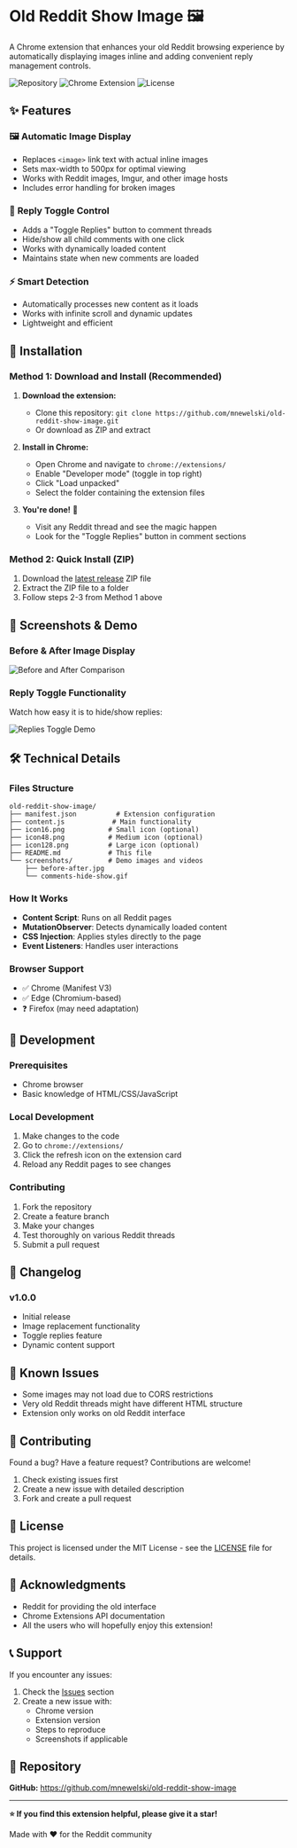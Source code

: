 # Old Reddit Show Image 🖼️

A Chrome extension that enhances your old Reddit browsing experience by automatically displaying images inline and adding convenient reply management controls.

![Repository](https://img.shields.io/badge/GitHub-mnewelski%2Fold--reddit--show--image-blue?logo=github)
![Chrome Extension](https://img.shields.io/badge/Chrome-Extension-green?logo=googlechrome)
![License](https://img.shields.io/badge/License-MIT-yellow)

## ✨ Features

### 🖼️ **Automatic Image Display**
- Replaces `<image>` link text with actual inline images
- Sets max-width to 500px for optimal viewing
- Works with Reddit images, Imgur, and other image hosts
- Includes error handling for broken images

### 💬 **Reply Toggle Control**
- Adds a "Toggle Replies" button to comment threads
- Hide/show all child comments with one click
- Works with dynamically loaded content
- Maintains state when new comments are loaded

### ⚡ **Smart Detection**
- Automatically processes new content as it loads
- Works with infinite scroll and dynamic updates
- Lightweight and efficient

## 🚀 Installation

### Method 1: Download and Install (Recommended)

1. **Download the extension:**
   - Clone this repository: `git clone https://github.com/mnewelski/old-reddit-show-image.git`
   - Or download as ZIP and extract

2. **Install in Chrome:**
   - Open Chrome and navigate to `chrome://extensions/`
   - Enable "Developer mode" (toggle in top right)
   - Click "Load unpacked"
   - Select the folder containing the extension files

3. **You're done!** 🎉
   - Visit any Reddit thread and see the magic happen
   - Look for the "Toggle Replies" button in comment sections

### Method 2: Quick Install (ZIP)

1. Download the [latest release](https://github.com/mnewelski/old-reddit-show-image/releases/download/v1.0.0/old-reddit-show-image-v1.0.zip) ZIP file
2. Extract the ZIP file to a folder
3. Follow steps 2-3 from Method 1 above

## 📸 Screenshots & Demo

### Before & After Image Display
![Before and After Comparison](screenshots/before-after.jpg)

### Reply Toggle Functionality
Watch how easy it is to hide/show replies:

![Replies Toggle Demo](screenshots/comments-hide-show.gif)


## 🛠️ Technical Details

### Files Structure
```
old-reddit-show-image/
├── manifest.json          # Extension configuration
├── content.js            # Main functionality
├── icon16.png           # Small icon (optional)
├── icon48.png           # Medium icon (optional)
├── icon128.png          # Large icon (optional)
├── README.md            # This file
└── screenshots/         # Demo images and videos
    ├── before-after.jpg
    └── comments-hide-show.gif
```

### How It Works
- **Content Script**: Runs on all Reddit pages
- **MutationObserver**: Detects dynamically loaded content
- **CSS Injection**: Applies styles directly to the page
- **Event Listeners**: Handles user interactions

### Browser Support
- ✅ Chrome (Manifest V3)
- ✅ Edge (Chromium-based)
- ❓ Firefox (may need adaptation)

## 🔧 Development

### Prerequisites
- Chrome browser
- Basic knowledge of HTML/CSS/JavaScript

### Local Development
1. Make changes to the code
2. Go to `chrome://extensions/`
3. Click the refresh icon on the extension card
4. Reload any Reddit pages to see changes

### Contributing
1. Fork the repository
2. Create a feature branch
3. Make your changes
4. Test thoroughly on various Reddit threads
5. Submit a pull request

## 📝 Changelog

### v1.0.0
- Initial release
- Image replacement functionality
- Toggle replies feature
- Dynamic content support

## 🐛 Known Issues

- Some images may not load due to CORS restrictions
- Very old Reddit threads might have different HTML structure
- Extension only works on old Reddit interface

## 🤝 Contributing

Found a bug? Have a feature request? Contributions are welcome!

1. Check existing issues first
2. Create a new issue with detailed description
3. Fork and create a pull request

## 📄 License

This project is licensed under the MIT License - see the [LICENSE](LICENSE) file for details.

## 🙏 Acknowledgments

- Reddit for providing the old interface
- Chrome Extensions API documentation
- All the users who will hopefully enjoy this extension!

## 📞 Support

If you encounter any issues:
1. Check the [Issues](https://github.com/mnewelski/old-reddit-show-image/issues) section
2. Create a new issue with:
   - Chrome version
   - Extension version
   - Steps to reproduce
   - Screenshots if applicable

## 🔗 Repository
**GitHub:** https://github.com/mnewelski/old-reddit-show-image

---

**⭐ If you find this extension helpful, please give it a star!**

Made with ❤️ for the Reddit community